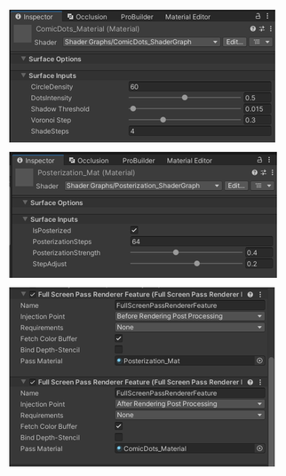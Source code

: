 ![](<../_META/Attachments/Pasted image 20250112022546.png>)

![](<../_META/Attachments/Pasted image 20250112022605.png>)

![](<../_META/Attachments/Pasted image 20250112022701.png>)
